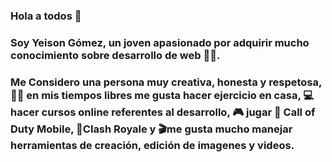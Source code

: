 ### Hola a todos 👋

### Soy Yeison Gómez, un joven apasionado por adquirir mucho conocimiento sobre desarrollo de web 🧑‍💻.

### Me Considero una persona muy creativa, honesta y respetosa, 🏋️‍♂️ en mis tiempos libres me gusta hacer ejercicio en casa, 💻hacer cursos online referentes al desarrollo, 🎮 jugar 📱 Call of Duty Mobile, 📱Clash Royale y 🎬me gusta mucho manejar herramientas de creación, edición de imagenes y videos.

